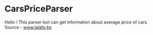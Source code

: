 # CarsPriceParser
Hello ! This parser-bot can get information about average price of cars.
Source - www.lalafo.kg
